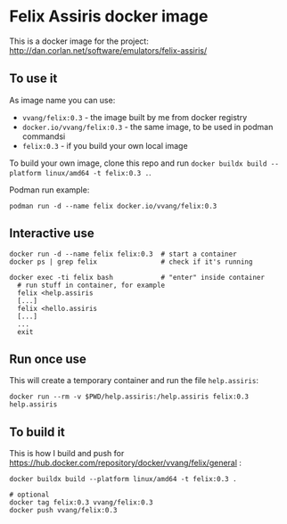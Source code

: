 # Felix Assiris docker image

This is a docker image for the project: http://dan.corlan.net/software/emulators/felix-assiris/

## To use it

As image name you can use:
- `vvang/felix:0.3` - the image built by me from docker registry
- `docker.io/vvang/felix:0.3` - the same image, to be used in podman commandsi
- `felix:0.3` - if you build your own local image

To build your own image, clone this repo and run `docker buildx build --platform linux/amd64 -t felix:0.3 .`.

Podman run example:
```
podman run -d --name felix docker.io/vvang/felix:0.3 
```

## Interactive use
```
docker run -d --name felix felix:0.3  # start a container
docker ps | grep felix                # check if it's running

docker exec -ti felix bash            # "enter" inside container
  # run stuff in container, for example
  felix <help.assiris
  [...]
  felix <hello.assiris
  [...]
  ...
  exit

```

## Run once use

This will create a temporary container and run the file `help.assiris`:

```
docker run --rm -v $PWD/help.assiris:/help.assiris felix:0.3 help.assiris
```

## To build it

This is how I build and push for https://hub.docker.com/repository/docker/vvang/felix/general :

```
docker buildx build --platform linux/amd64 -t felix:0.3 .

# optional
docker tag felix:0.3 vvang/felix:0.3
docker push vvang/felix:0.3
```


